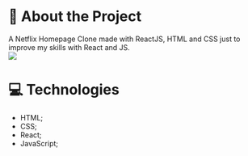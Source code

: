 # 📑 About the Project
A Netflix Homepage Clone made with ReactJS, HTML and CSS just to improve my skills with React and JS.<br/>
<img src="https://img.shields.io/badge/PREVIEW-CLIQUE%20AQUI-red?link=https://clonenetflixdmaxadu.netlify.app"/>

# 💻 Technologies
- HTML;
- CSS;
- React;
- JavaScript;
